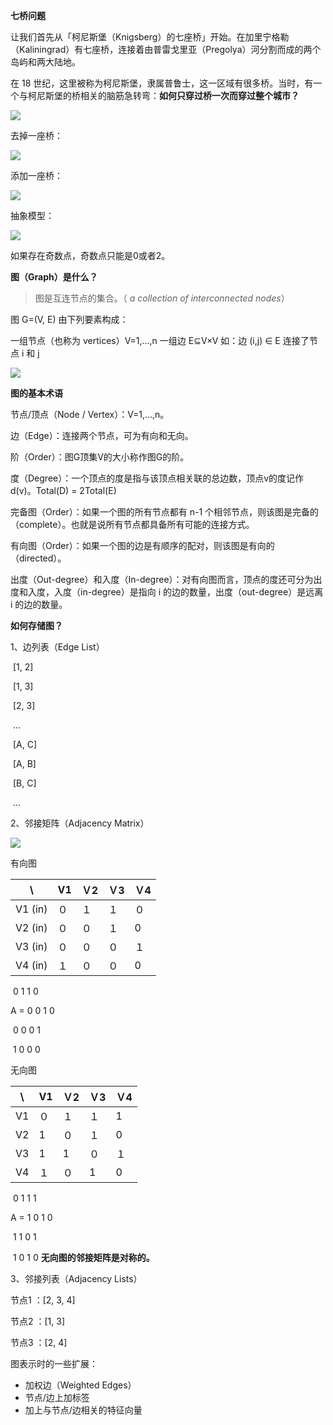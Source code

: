 

**七桥问题**

让我们首先从「柯尼斯堡（Knigsberg）的七座桥」开始。在加里宁格勒（Kaliningrad）有七座桥，连接着由普雷戈里亚（Pregolya）河分割而成的两个岛屿和两大陆地。

在 18 世纪，这里被称为柯尼斯堡，隶属普鲁士，这一区域有很多桥。当时，有一个与柯尼斯堡的桥相关的脑筋急转弯：**如何只穿过桥一次而穿过整个城市？**

![](../../../res/Graph/Concept/graph01.jpeg)

去掉一座桥：



![](../../../res/Graph/Concept/graph02.jpeg)

添加一座桥：

![](../../../res/Graph/Concept/graph03.jpeg)



抽象模型：

![](../../../res/Graph/Concept/graph04.png)





如果存在奇数点，奇数点只能是0或者2。



**图（Graph）是什么？**

> 图是互连节点的集合。（ *a collection of interconnected nodes*）



图 G=(V, E) 由下列要素构成：

一组节点（也称为 vertices）V=1,…,n
一组边 E⊆V×V
如：边 (i,j) ∈ E 连接了节点 i 和 j

![](../../../res/Graph/Concept/graph05.jpg)



**图的基本术语**



节点/顶点（Node / Vertex）：V=1,…,n。

边（Edge）：连接两个节点，可为有向和无向。

阶（Order）：图G顶集V的大小称作图G的阶。

度（Degree）：一个顶点的度是指与该顶点相关联的总边数，顶点v的度记作d(v)。Total(D) = 2Total(E)

完备图（Order）：如果一个图的所有节点都有 n-1 个相邻节点，则该图是完备的（complete）。也就是说所有节点都具备所有可能的连接方式。

有向图（Order）：如果一个图的边是有顺序的配对，则该图是有向的（directed）。

出度（Out-degree）和入度（In-degree）：对有向图而言，顶点的度还可分为出度和入度，入度（in-degree）是指向 i 的边的数量，出度（out-degree）是远离 i 的边的数量。



**如何存储图？**

1、边列表（Edge List）

​			[1, 2]

​			[1, 3]

​			[2, 3]

​			...



​			[A, C]

​			[A, B]

​			[B, C]

​			...

2、邻接矩阵（Adjacency Matrix）



![](../../../res/Graph/Concept/graph06.png)

有向图

| \        | V1   | Ｖ2  | Ｖ3  | Ｖ4  |
| -------- | ---- | ---- | ---- | ---- |
| V1  (in) | ０   | １   | １   | ０   |
| V2  (in) | ０   | ０   | １   | 0    |
| V3  (in) | ０   | ０   | ０   | １   |
| V4  (in) | １   | ０   | ０   | 0    |



​		       0 1 1 0

A = 		 0 0 1 0

​		        0 0 0 1

​		        1 0 0 0



无向图

| \    | V1   | Ｖ2  | Ｖ3  | Ｖ4  |
| ---- | ---- | ---- | ---- | ---- |
| V1   | ０   | １   | １   | 1    |
| V2   | 1    | ０   | １   | 0    |
| V3   | 1    | 1    | ０   | １   |
| V4   | １   | ０   | 1    | 0    |



​		       0 1 1  1

A = 		 1 0 1 0

​		        1 1 0 1

​		        1 0 1 0                                                 **无向图的邻接矩阵是对称的。**



3、邻接列表（Adjacency Lists）



节点1 ：[2, 3, 4]

节点2 ：[1, 3]

节点3 ：[2, 4]





图表示时的一些扩展：

- 加权边（Weighted Edges）
- 节点/边上加标签
- 加上与节点/边相关的特征向量